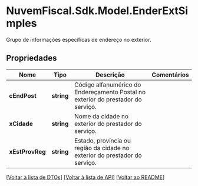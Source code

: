 # NuvemFiscal.Sdk.Model.EnderExtSimples
Grupo de informações específicas de endereço no exterior.

## Propriedades

Nome | Tipo | Descrição | Comentários
------------ | ------------- | ------------- | -------------
**cEndPost** | **string** | Código alfanumérico do Endereçamento Postal no exterior do prestador do serviço. | 
**xCidade** | **string** | Nome da cidade no exterior do prestador do serviço. | 
**xEstProvReg** | **string** | Estado, província ou região da cidade no exterior do prestador do serviço. | 

[[Voltar à lista de DTOs]](../README.md#documentation-for-models) [[Voltar à lista de API]](../README.md#documentation-for-api-endpoints) [[Voltar ao README]](../README.md)


